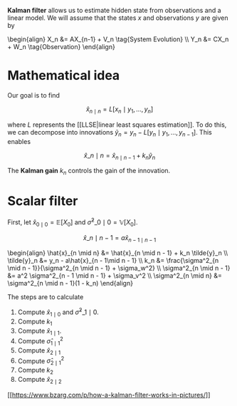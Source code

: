 **Kalman filter** allows us to estimate hidden state from observations and a linear model. We will assume that the states $x$ and observations $y$ are given by

\begin{align}
X_n &= AX_{n-1} + V_n \tag{System Evolution} \\\\
Y_n &= CX_n + W_n \tag{Observation}
\end{align}

# Mathematical idea

Our goal is to find

$$
\hat{x}_{n \mid n} = L[x_n \mid y_1, \ldots, y_n]
$$

where $L$ represents the [[LLSE|linear least squares estimation]]. To do this, we can decompose into innovations $\tilde{y}_n = y_n - L[y_n \mid y_1, \ldots, y_{n-1}]$. This enables

$$
\hat{x}\_{n \mid n} = \hat{x}_{n \mid n-1} + k_n \tilde{y}_n
$$

The **Kalman gain** $k_n$ controls the gain of the innovation.

# Scalar filter

First, let $\hat{x}_{0 \mid 0} = \mathbb{E}[X_0]$ and $\hat{\sigma}^2\_{0 \mid 0} = \mathbb{V}[X_0]$. 

$$
\hat{x}\_{n \mid n - 1} = a\hat{x}_{n-1 \mid n-1}
$$

\begin{align}
\hat{x}\_{n \mid n} &= \hat{x}_{n \mid n - 1} + k_n \tilde{y}_n \\\\
\tilde{y}\_n  &= y_n - a\hat{x}\_{n - 1\mid n - 1} \\\\
k_n &= \frac{\sigma^2\_{n \mid n - 1}}{\sigma^2\_{n \mid n - 1} + \sigma_w^2} \\\\
\sigma^2\_{n \mid n - 1} &= a^2 \sigma\^2\_{n - 1 \mid n - 1} + \sigma\_v^2 \\\\
\sigma^2\_{n \mid n} &= \sigma^2\_{n \mid n - 1}(1 - k_n)
\end{align}

The steps are to calculate

1. Compute $\hat{x}_{1 \mid 0}$ and $\hat{\sigma}^2\_{1 \mid 0}$.
2. Compute $k_1$
3. Compute $\hat{x}_{1 \mid 1}$.
4. Compute $\hat{\sigma}^2_{1 \mid 1}$
5. Compute $\hat{x}_{2 \mid 1}$
6. Compute $\hat{\sigma}^2_{2 \mid 1}$
7. Compute $k_2$
8. Compute $\hat{x}_{2 \mid 2}$

[[https://www.bzarg.com/p/how-a-kalman-filter-works-in-pictures/]]